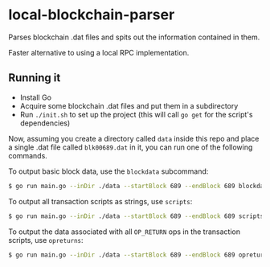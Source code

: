 
# local-blockchain-parser

Parses blockchain .dat files and spits out the information contained in them.

Faster alternative to using a local RPC implementation.

## Running it

- Install Go
- Acquire some blockchain .dat files and put them in a subdirectory
- Run `./init.sh` to set up the project (this will call `go get` for the script's dependencies)

Now, assuming you create a directory called `data` inside this repo and place a single .dat file called `blk00689.dat` in it, you can run one of the following commands.

To output basic block data, use the `blockdata` subcommand:

```sh
$ go run main.go --inDir ./data --startBlock 689 --endBlock 689 blockdata
```

To output all transaction scripts as strings, use `scripts`:

```sh
$ go run main.go --inDir ./data --startBlock 689 --endBlock 689 scripts
```

To output the data associated with all `OP_RETURN` ops in the transaction scripts, use `opreturns`:

```sh
$ go run main.go --inDir ./data --startBlock 689 --endBlock 689 opreturns
```


